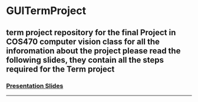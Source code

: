 # GUITermProject
term project repository for the final Project in COS470 computer vision class
for all the inforomation about the project please read the following slides, they contain all the steps required for the Term project
---
### [Presentation Slides](https://docs.google.com/presentation/d/17TSWWUZpVJtDB6-sDKOqfnjRTTkJT6wkagNnUxZwehc/edit?ts=608c64fc#slide=id.p)
---
